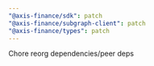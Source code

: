 ```yaml
---
"@axis-finance/sdk": patch
"@axis-finance/subgraph-client": patch
"@axis-finance/types": patch
---
```


Chore reorg dependencies/peer deps
